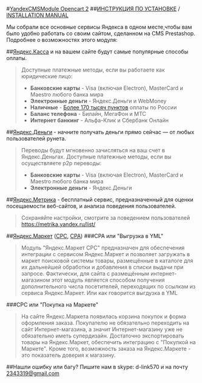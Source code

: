 #[YandexCMSModule Opencart 2](https://github.com/aTastyCookie/yandex_opencart2/blob/master/yandex_pack_opencart.zip) 
##[ИНСТРУКЦИЯ ПО УСТАНОВКЕ](https://github.com/aTastyCookie/yandex_opencart2/blob/master/HOWTO-INSTALL.md) /  [INSTALLATION MANUAL](https://github.com/aTastyCookie/yandex_opencart2/blob/master/HOWTO-INSTALL.md)

Мы собрали все основные сервисы Яндекса в одном месте,чтобы вам было удобно работать со своим сайтом, сделанном на CMS Prestashop. Подробнее о возможностях этого модуля:

##[Яндекс.Касса](http://kassa.yandex.ru/) и на вашем сайте будут самые популярные способы оплаты.
> Доступные платежные методы, если вы работаете как юридические лицо:
>* **Банковские карты** -  Visa (включая Electron), MasterCard и Maestro любого банка мира
>* **Электронные деньги** - Яндекс.Деньги и WebMoney
>* **Наличные** - [Более 170 тысяч пунктов](https://money.yandex.ru/pay/doc.xml?id=526209) оплаты по России
>* **Баланс телефона** - Билайн, МегаФон и МТС
>* **Интернет банкинг** - Альфа-Клик и Сбербанк Онлайн

##[Яндекс.Деньги](https://money.yandex.ru/) - начните получать деньги прямо сейчас — от любых пользователей рунета.
> Переводы будут мгновенно зачисляться на ваш счет в Яндекс.Деньгах.
> Доступные платежные методы, если вы осуществляете p2p переводы:
>* **Банковские карты** -  Visa (включая Electron), MasterCard и Maestro любого банка мира
>* **Электронные деньги** - Яндекс.Деньги

##[Яндекс.Метрика](https://metrika.yandex.ru/) - бесплатный сервис, предназначенный для оценки посещаемости веб-сайтов, и анализа поведения пользователей.
> Сохраняйте настройки, смотрите за поведением пользователей https://metrika.yandex.ru/list/

##[Яндекс.Маркет](http://market.yandex.ru/) ([CPC](http://welcome.advertising.yandex.ru/market/), [CPA](http://help.yandex.ru/partnermarket/purchase/about.xml)) 
###CPA или "Выгрузка в YML"
> Модуль "Яндекс.Маркет CPC" предназначен для обеспечения интеграции с сервисом Яндекс.Маркет и позволяет загружать в маркет поисковой системы товары, размещённые в каталоге для их дальнейшей обработки и добавления в списки выдачи при запросе. Фактически, для сайта с размещённым интернет-магазином этот модуль является способом получения дополнительного числа посетителей, переходящих по ссылкам из сервиса Яндекс.Маркет. Или как говорится выгдузка в YML

###CPC или "Покупка на Маркете"
> На сайте Яндекс.Маркета появилась корзина покупок и форма оформления заказа. Покупателю не обязательно переходить на сайт Интернет-магазина, а значит Интернет-магазину уже не обязательно иметь супердизайн. Достаточно экспортировать товары на Яндекс.Маркет, обеспечить интеграцию с "Покупкой на Маркете". Кроме того, возможность заказа на Яндекс.Маркете - это показатель доверия к магазину.

##Нашли ошибку или багу?
Пишите нам в skype: d-link570 и на почту 2343319@gmail.com
